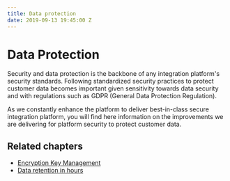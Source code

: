 ```yaml
---
title: Data protection
date: 2019-09-13 19:45:00 Z
---
```


# Data Protection

Security and data protection is the backbone of any integration platform's security standards. Following standardized security practices to protect customer data becomes important given sensitivity towards data security and with regulations such as GDPR (General Data Protection Regulation).

As we constantly enhance the platform to deliver best-in-class secure integration platform, you will find here information on the improvements we are delivering for platform security to protect customer data.

## Related chapters

* [Encryption Key Management](data-protection/encryption-key-management.md)
* [Data retention in hours](data-protection/hour-data-retention.md)
